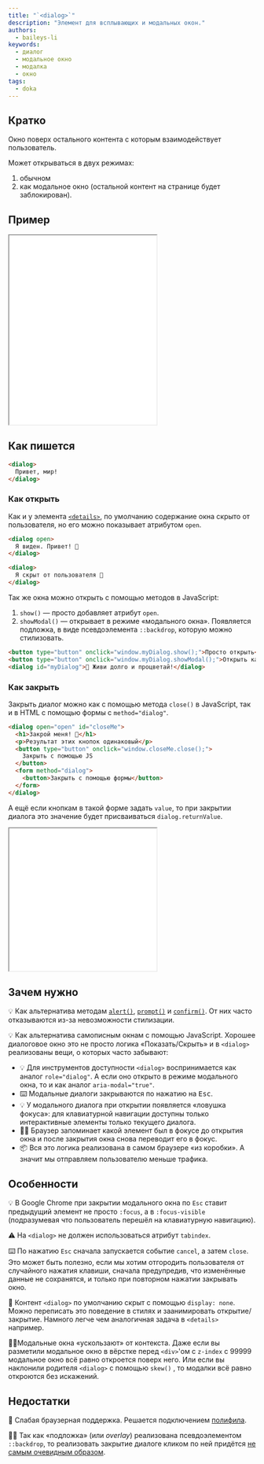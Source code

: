 ```yaml
---
title: "`<dialog>`"
description: "Элемент для всплывающих и модальных окон."
authors:
  - baileys-li
keywords:
  - диалог
  - модальное окно
  - модалка
  - окно
tags:
  - doka
---
```


## Кратко

Окно поверх остального контента с которым взаимодействует пользователь.

Может открываться в двух режимах:

1. обычном
1. как модальное окно (остальной контент на странице будет заблокирован).

## Пример

<iframe title="Пример <dialog> в модальном и обычном режиме" src="demos/basic/" height="385"></iframe>

## Как пишется

```html
<dialog>
  Привет, мир!
</dialog>
```

### Как открыть

Как и у элемента [`<details>`](html/details/), по умолчанию содержание окна скрыто от пользователя, но его можно показывает атрибутом `open`.

```html
<dialog open>
  Я виден. Привет! 👋
</dialog>

<dialog>
  Я скрыт от пользователя 🥷
</dialog>
```

Так же окна можно открыть с помощью методов в JavaScript:

1. `show()` — просто добавляет атрибут `open`.
2. `showModal()` — открывает в режиме «модального окна». Появляется подложка, в виде псевдоэлемента `::backdrop`, которую можно стилизовать.

```html
<button type="button" onclick="window.myDialog.show();">Просто открыть</button>
<button type="button" onclick="window.myDialog.showModal();">Открыть как модалку</button>
<dialog id="myDialog">🖖 Живи долго и процветай!</dialog>
```

### Как закрыть

Закрыть диалог можно как с помощью метода `close()` в JavaScript, так и в HTML с помощью формы с `method="dialog"`.

```html
<dialog open="open" id="closeMe">
  <h1>Закрой меня! 🙏</h1>
  <p>Результат этих кнопок одинаковый</p>
  <button type="button" onclick="window.closeMe.close();">
    Закрыть с помощью JS
  </button>
  <form method="dialog">
    <button>Закрыть с помощью формы</button>
  </form>
</dialog>
```

А ещё если кнопкам в такой форме задать `value`, то при закрытии диалога это значение будет присваиваться `dialog.returnValue`.

<iframe title="Пример использования returnValue" src="demos/return-value/" height="290"></iframe>

## Зачем нужно

💡 Как альтернатива методам [`alert()`](/js/alert), [`prompt()`](/js/prompt) и [`confirm()`](/js/confirm). От них часто отказываются из-за невозможности стилизации.

💡 Как альтернатива самописным окнам с помощью JavaScript. Хорошее диалоговое окно это не просто логика «Показать/Скрыть» и в `<dialog>` реализованы вещи, о которых часто забывают:

* 💡 Для инструментов доступности `<dialog>` воспринимается как аналог `role="dialog"`. А если оно открыто в режиме модального окна, то и как аналог `aria-modal="true"`.
* ⌨️ Модальные диалоги закрываются по нажатию на <kbd>Esc</kbd>.
* 💡 У модального диалога при открытии появляется «ловушка фокуса»: для клавиатурной навигации доступны только интерактивные элементы только текущего диалога.
* 🎩🐇 Браузер запоминает какой элемент был в фокусе до открытия окна и после закрытия окна снова переводит его в фокус.
* 📦 Вся это логика реализована в самом браузере «из коробки». А значит мы отправляем пользователю меньше трафика.

## Особенности

💡 В Google Chrome при закрытии модального окна по `Esc` ставит предыдущий элемент не просто `:focus`, а в `:focus-visible` (подразумевая что пользователь перешёл на клавиатурную навигацию).

⚠️ На `<dialog>` не должен использоваться атрибут `tabindex`.

⌨️ По нажатию `Esc` сначала запускается событие `cancel`, а затем `close`. Это может быть полезно, если мы хотим отгородить пользователя от случайного нажатия клавиши, сначала предупредив, что изменённые данные не сохранятся, и только при повторном нажатии закрывать окно.

💫 Контент `<dialog>` по умолчанию скрыт с помощью `display: none`. Можно переписать это поведение в стилях и заанимировать открытие/закрытие. Намного легче чем аналогичная задача в `<details>` например.

🏃‍♂️Модальные окна «ускользают» от контекста. Даже если вы разметили модальное окно в вёрстке перед `<div>`'ом с `z-index` с 99999 модальное окно всё равно откроется поверх него. Или если вы наклонили родителя `<dialog>` с помощью `skew()` , то модалки всё равно откроются без искажений.

## Недостатки

💁 Слабая браузерная поддержка. Решается подключением [полифила](#rasshiryaem-brauzernuyu-podderzhku).

🤷‍♂️ Так как «подложка» (или *overlay*) реализована псевдоэлементом `::backdrop`, то реализовать закрытие диалоге кликом по ней придётся [не самым очевидным образом](#zakryvaem-po-kliku-na-backdrop).
